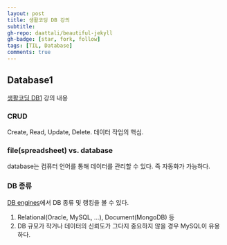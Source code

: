```yaml
---
layout: post
title: 생활코딩 DB 강의
subtitle: 
gh-repo: daattali/beautiful-jekyll
gh-badge: [star, fork, follow]
tags: [TIL, Database]
comments: true
---
```


## Database1
[생활코딩 DB1](https://opentutorials.org/course/3162) 강의 내용

### CRUD
Create, Read, Update, Delete. 데이터 작업의 핵심.  

### file(spreadsheet) vs. database
database는 컴퓨터 언어를 통해 데이터를 관리할 수 있다. 즉 자동화가 가능하다.

### DB 종류
[DB engines](https://db-engines.com/en/ranking)에서 DB 종류 및 랭킹을 볼 수 있다.
1. Relational(Oracle, MySQL, ...), Document(MongoDB) 등
2. DB 규모가 작거나 데이터의 신뢰도가 그다지 중요하지 않을 경우 MySQL이 유용하다.
